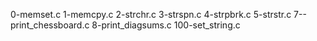 0-memset.c
1-memcpy.c
2-strchr.c
3-strspn.c
4-strpbrk.c
5-strstr.c
7--print_chessboard.c
8-print_diagsums.c
100-set_string.c
